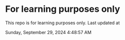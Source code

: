 # For learning purposes only
This repo is for learning purposes only.
Last updated at

Sunday, September 29, 2024 4:48:57 AM

